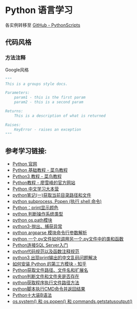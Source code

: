 # Python 语言学习

各实例转移至 [GitHub - PythonScripts](https://github.com/YellowTulipShow/PythonScripts)

## 代码风格

### 方法注释

Google风格
```python
"""
This is a groups style docs.

Parameters:
    param1 - this is the first param
    param2 - this is a second param

Returns:
    This is a description of what is returned

Raises:
    KeyError - raises an exception
"""
```

## 参考学习链接:
* [Python 官网](https://www.python.org/)
* [Python 基础教程 - 菜鸟教程](http://www.runoob.com/python/python-tutorial.html)
* [Python3 教程 - 菜鸟教程](http://www.runoob.com/python3/python3-tutorial.html)
* [Python教程 - 廖雪峰的官方网站](https://www.liaoxuefeng.com/wiki/0014316089557264a6b348958f449949df42a6d3a2e542c000)
* [Python 中文学习大本营](http://www.pythondoc.com/)
* [python笔记(一)获取当前目录路径和文件](https://www.cnblogs.com/Jomini/p/8636129.html)
* [python subprocess, Popen (执行 shell 命令)](http://www.cnblogs.com/nerrissa/articles/5784746.html)
* [Python：print显示颜色](http://www.cnblogs.com/ping-y/p/5897018.html)
* [python 判断操作系统类型](https://www.cnblogs.com/snow-backup/p/4151276.html)
* [python os.path模块](https://www.cnblogs.com/dkblog/archive/2011/03/25/1995537.html)
* [python3-抛出、捕获异常](https://blog.csdn.net/qq_33961117/article/details/82108271)
* [python argparse 模块命令行参数解析](https://blog.csdn.net/huangfei711/article/details/80325946)
* [python 一个.py文件如何调用另一个.py文件中的类和函数](https://blog.csdn.net/winycg/article/details/78512300)
* [Python连接SQL Server入门](https://blog.csdn.net/chroming/article/details/51541959)
* [python代码规范以及函数注释规范](https://www.cnblogs.com/19921019yy/p/8024731.html)
* [python3 出现print输出的中文乱码问题解决](https://blog.csdn.net/butailengmu/article/details/78479505)
* [如何安装 Python 的第三方模块 - 知乎](https://zhuanlan.zhihu.com/p/20760860)
* [Python获取文件路径、文件名和扩展名](https://blog.csdn.net/lilongsy/article/details/99853925)
* [python判断文件和文件夹是否存在](https://blog.csdn.net/samxx8/article/details/6284960)
* [python获取程序执行文件路径方法](https://blog.csdn.net/py_tester/article/details/78954034)
* [python脚本执行CMD命令并返回结果](https://blog.csdn.net/xgh1951/article/details/85244272)
* [Python十大装B语法](https://blog.csdn.net/xufive/article/details/102856921)
* [os.system() 和 os.popen() 和 commands.getstatusoutput()](https://www.cnblogs.com/jefree/p/4461979.html)

